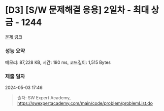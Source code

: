 # [D3] [S/W 문제해결 응용] 2일차 - 최대 상금 - 1244 

[문제 링크](https://swexpertacademy.com/main/code/problem/problemDetail.do?contestProbId=AV15Khn6AN0CFAYD) 

### 성능 요약

메모리: 87,228 KB, 시간: 190 ms, 코드길이: 1,515 Bytes

### 제출 일자

2024-05-03 17:46



> 출처: SW Expert Academy, https://swexpertacademy.com/main/code/problem/problemList.do